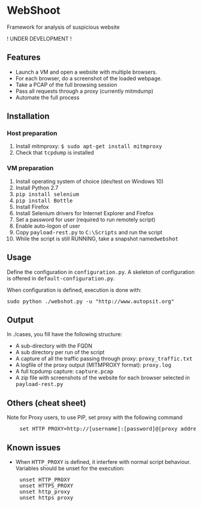 # WebShoot
Framework for analysis of suspicious website

! UNDER DEVELOPMENT !

## Features

* Launch a VM and open a website with multiple browsers.
* For each browser, do a screenshot of the loaded webpage.
* Take a PCAP of the full browsing session
* Pass all requests through a proxy (currently mitmdump)
* Automate the full process

## Installation

### Host preparation
1. Install mitmproxy: <tt>$ sudo apt-get install mitmproxy</tt>
2. Check that <tt>tcpdump</tt> is installed

### VM preparation

1. Install operating system of choice (dev/test on Windows 10)
1. Install Python 2.7
1. <tt>pip install selenium</tt>
1. <tt>pip install Bottle</tt>
1. Install Firefox
1. Install Selenium drivers for Internet Explorer and Firefox
1. Set a password for user (required to run remotely script)
1. Enable auto-logon of user
1. Copy <tt>payload-rest.py</tt> to <tt>C:\Scripts</tt> and run the script
1. While the script is still RUNNING, take a snapshot named<tt>webshot</tt>

## Usage

Define the configuration in <tt>configuration.py</tt>. 
A skeleton of configuration is offered in <tt>default-configuration.py</tt>.

When configuration is defined, execution is done with:
<pre>
sudo python ./webshot.py -u "http://www.autopsit.org"
</pre>


## Output

In ./cases, you fill have the following structure:
* A sub-directory with the FQDN
 * A sub directory per run of the script
  * A capture of all the traffic passing through proxy: <tt>proxy_traffic.txt</tt>
   * A logfile of the proxy output (MITMPROXY format): <tt>proxy.log</tt>
   * A full tcpdump capture: <tt>capture.pcap</tt>
   * A zip file with screenshots of the website for each browser selected in <tt>payload-rest.py</tt>


## Others (cheat sheet)

Note for Proxy users, to use PIP, set proxy with the following command
<pre>
	set HTTP_PROXY=http://[username]:[password]@[proxy address]:[port]
</pre>

## Known issues

* When <tt>HTTP_PROXY</tt> is defined, it interfere with normal script behaviour.  Variables should be unset for the execution:
<pre>
	unset HTTP_PROXY
	unset HTTPS_PROXY
	unset http_proxy
	unset https_proxy
</pre>

